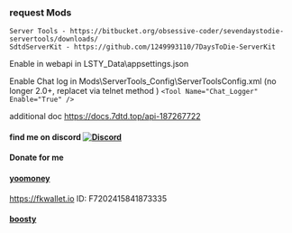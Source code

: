 ### request Mods
    Server Tools - https://bitbucket.org/obsessive-coder/sevendaystodie-servertools/downloads/
    SdtdServerKit - https://github.com/1249993110/7DaysToDie-ServerKit
Enable in webapi in LSTY_Data\appsettings.json

Enable Chat log in Mods\ServerTools_Config\ServerToolsConfig.xml (no longer 2.0+, replacet via telnet method )
    ```<Tool Name="Chat_Logger" Enable="True" />```

additional doc https://docs.7dtd.top/api-187267722



#### find me on discord [![Discord](https://discordapp.com/api/guilds/626106205122592769/widget.png?style=shield)](https://discord.gg/qYmBmDR)
#### Donate for me
#### [yoomoney](https://yoomoney.ru/to/4100116619431314)
https://fkwallet.io  ID: F7202415841873335
#### [boosty](https://boosty.to/_illidan_)
